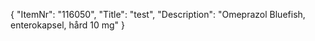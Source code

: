 {
  "ItemNr": "116050",
  "Title": "test",
  "Description": "Omeprazol Bluefish, enterokapsel, hård 10 mg"
}